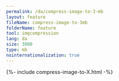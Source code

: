 ```yaml
---
permalink: /da/compress-image-to-3-mb
layout: feature
fileName: compress-image-to-3mb
folderName: feature
tool: imgcompression
lang: da
size: 3000
type: mb
nointernationalization: true
---
```

{%- include compress-image-to-X.html -%}       
